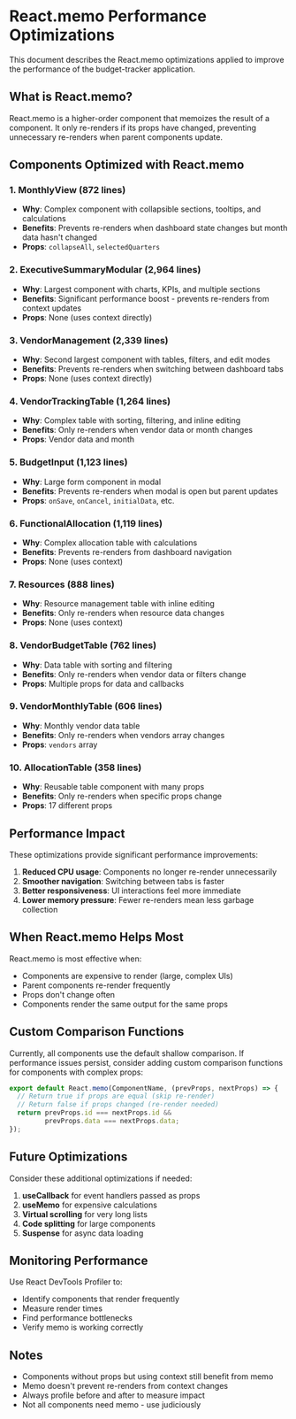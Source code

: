 # React.memo Performance Optimizations

This document describes the React.memo optimizations applied to improve the performance of the budget-tracker application.

## What is React.memo?

React.memo is a higher-order component that memoizes the result of a component. It only re-renders if its props have changed, preventing unnecessary re-renders when parent components update.

## Components Optimized with React.memo

### 1. **MonthlyView** (872 lines)
- **Why**: Complex component with collapsible sections, tooltips, and calculations
- **Benefits**: Prevents re-renders when dashboard state changes but month data hasn't changed
- **Props**: `collapseAll`, `selectedQuarters`

### 2. **ExecutiveSummaryModular** (2,964 lines) 
- **Why**: Largest component with charts, KPIs, and multiple sections
- **Benefits**: Significant performance boost - prevents re-renders from context updates
- **Props**: None (uses context directly)

### 3. **VendorManagement** (2,339 lines)
- **Why**: Second largest component with tables, filters, and edit modes  
- **Benefits**: Prevents re-renders when switching between dashboard tabs
- **Props**: None (uses context directly)

### 4. **VendorTrackingTable** (1,264 lines)
- **Why**: Complex table with sorting, filtering, and inline editing
- **Benefits**: Only re-renders when vendor data or month changes
- **Props**: Vendor data and month

### 5. **BudgetInput** (1,123 lines)
- **Why**: Large form component in modal
- **Benefits**: Prevents re-renders when modal is open but parent updates
- **Props**: `onSave`, `onCancel`, `initialData`, etc.

### 6. **FunctionalAllocation** (1,119 lines)
- **Why**: Complex allocation table with calculations
- **Benefits**: Prevents re-renders from dashboard navigation
- **Props**: None (uses context)

### 7. **Resources** (888 lines)
- **Why**: Resource management table with inline editing
- **Benefits**: Only re-renders when resource data changes
- **Props**: None (uses context)

### 8. **VendorBudgetTable** (762 lines)
- **Why**: Data table with sorting and filtering
- **Benefits**: Only re-renders when vendor data or filters change
- **Props**: Multiple props for data and callbacks

### 9. **VendorMonthlyTable** (606 lines)
- **Why**: Monthly vendor data table
- **Benefits**: Only re-renders when vendors array changes
- **Props**: `vendors` array

### 10. **AllocationTable** (358 lines)
- **Why**: Reusable table component with many props
- **Benefits**: Only re-renders when specific props change
- **Props**: 17 different props

## Performance Impact

These optimizations provide significant performance improvements:

1. **Reduced CPU usage**: Components no longer re-render unnecessarily
2. **Smoother navigation**: Switching between tabs is faster
3. **Better responsiveness**: UI interactions feel more immediate
4. **Lower memory pressure**: Fewer re-renders mean less garbage collection

## When React.memo Helps Most

React.memo is most effective when:
- Components are expensive to render (large, complex UIs)
- Parent components re-render frequently
- Props don't change often
- Components render the same output for the same props

## Custom Comparison Functions

Currently, all components use the default shallow comparison. If performance issues persist, consider adding custom comparison functions for components with complex props:

```typescript
export default React.memo(ComponentName, (prevProps, nextProps) => {
  // Return true if props are equal (skip re-render)
  // Return false if props changed (re-render needed)
  return prevProps.id === nextProps.id && 
         prevProps.data === nextProps.data;
});
```

## Future Optimizations

Consider these additional optimizations if needed:

1. **useCallback** for event handlers passed as props
2. **useMemo** for expensive calculations
3. **Virtual scrolling** for very long lists
4. **Code splitting** for large components
5. **Suspense** for async data loading

## Monitoring Performance

Use React DevTools Profiler to:
- Identify components that render frequently
- Measure render times
- Find performance bottlenecks
- Verify memo is working correctly

## Notes

- Components without props but using context still benefit from memo
- Memo doesn't prevent re-renders from context changes
- Always profile before and after to measure impact
- Not all components need memo - use judiciously